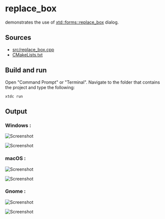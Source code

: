 # replace_box

demonstrates the use of [xtd::forms::replace_box](https://gammasoft71.github.io/xtd/reference_guides/latest/classxtd_1_1forms_1_1replace__box.html) dialog.

## Sources

* [src/replace_box.cpp](src/replace_box.cpp)
* [CMakeLists.txt](CMakeLists.txt)

## Build and run

Open "Command Prompt" or "Terminal". Navigate to the folder that contains the project and type the following:

```shell
xtdc run
```

## Output

### Windows :

![Screenshot](../../../../docs/pictures/examples/replace_box_w.png)

![Screenshot](../../../../docs/pictures/examples/replace_box_wd.png)

### macOS :

![Screenshot](../../../../docs/pictures/examples/replace_box_m.png)

![Screenshot](../../../../docs/pictures/examples/replace_box_md.png)

### Gnome :

![Screenshot](../../../../docs/pictures/examples/replace_box_g.png)

![Screenshot](../../../../docs/pictures/examples/replace_box_gd.png)

